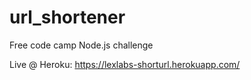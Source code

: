 # url_shortener
Free code camp Node.js challenge

Live @ Heroku:
https://lexlabs-shorturl.herokuapp.com/

